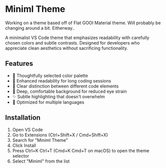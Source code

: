 # Miniml Theme

Working on a theme based off of Flat GOOI Material theme. Will probably be changing around a bit. Eitherway.. 

A minimalist VS Code theme that emphasizes readability with carefully chosen colors and subtle contrasts. Designed for developers who appreciate clean aesthetics without sacrificing functionality.

## Features

- 🎨 Thoughtfully selected color palette
- 👀 Enhanced readability for long coding sessions
- 🎯 Clear distinction between different code elements
- 🌙 Deep, comfortable background for reduced eye strain
- ✨ Subtle highlighting that doesn't overwhelm
- 📝 Optimized for multiple languages

## Installation

1. Open VS Code
2. Go to Extensions (Ctrl+Shift+X / Cmd+Shift+X)
3. Search for "Miniml Theme"
4. Click Install
5. Press Ctrl+K Ctrl+T (Cmd+K Cmd+T on macOS) to open the theme selector
6. Select "Miniml" from the list
